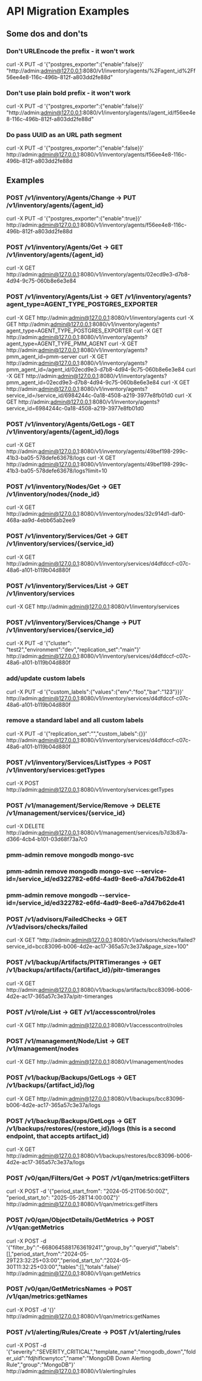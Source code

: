 # API Migration Examples

## Some dos and don'ts

### Don't URLEncode the prefix - it won't work
curl -X PUT -d '{"postgres_exporter":{"enable":false}}' "http://admin:admin@127.0.0.1:8080/v1/inventory/agents/%2Fagent_id%2Ff56ee4e8-116c-496b-812f-a803dd2fe88d"

### Don't use plain bold prefix - it won't work
curl -X PUT -d '{"postgres_exporter":{"enable":false}}' "http://admin:admin@127.0.0.1:8080/v1/inventory/agents//agent_id/f56ee4e8-116c-496b-812f-a803dd2fe88d"

### Do pass UUID as an URL path segment
curl -X PUT -d '{"postgres_exporter":{"enable":false}}' http://admin:admin@127.0.0.1:8080/v1/inventory/agents/f56ee4e8-116c-496b-812f-a803dd2fe88d

## Examples

### POST /v1/inventory/Agents/Change -> PUT /v1/inventory/agents/{agent_id}
curl -X PUT -d '{"postgres_exporter":{"enable":true}}' http://admin:admin@127.0.0.1:8080/v1/inventory/agents/f56ee4e8-116c-496b-812f-a803dd2fe88d

### POST /v1/inventory/Agents/Get -> GET /v1/inventory/agents/{agent_id}
curl -X GET http://admin:admin@127.0.0.1:8080/v1/inventory/agents/02ecd9e3-d7b8-4d94-9c75-060b8e6e3e84

### POST /v1/inventory/Agents/List -> GET /v1/inventory/agents?agent_type=AGENT_TYPE_POSTGRES_EXPORTER
curl -X GET http://admin:admin@127.0.0.1:8080/v1/inventory/agents
curl -X GET http://admin:admin@127.0.0.1:8080/v1/inventory/agents?agent_type=AGENT_TYPE_POSTGRES_EXPORTER
curl -X GET http://admin:admin@127.0.0.1:8080/v1/inventory/agents?agent_type=AGENT_TYPE_PMM_AGENT
curl -X GET http://admin:admin@127.0.0.1:8080/v1/inventory/agents?pmm_agent_id=pmm-server
curl -X GET http://admin:admin@127.0.0.1:8080/v1/inventory/agents?pmm_agent_id=/agent_id/02ecd9e3-d7b8-4d94-9c75-060b8e6e3e84
curl -X GET http://admin:admin@127.0.0.1:8080/v1/inventory/agents?pmm_agent_id=02ecd9e3-d7b8-4d94-9c75-060b8e6e3e84
curl -X GET http://admin:admin@127.0.0.1:8080/v1/inventory/agents?service_id=/service_id/6984244c-0a18-4508-a219-3977e8fb01d0
curl -X GET http://admin:admin@127.0.0.1:8080/v1/inventory/agents?service_id=6984244c-0a18-4508-a219-3977e8fb01d0

### POST /v1/inventory/Agents/GetLogs - GET /v1/inventory/agents/{agent_id}/logs
curl -X GET http://admin:admin@127.0.0.1:8080/v1/inventory/agents/49bef198-299c-41b3-ba05-578defe63678/logs
curl -X GET http://admin:admin@127.0.0.1:8080/v1/inventory/agents/49bef198-299c-41b3-ba05-578defe63678/logs?limit=10

### POST /v1/inventory/Nodes/Get -> GET /v1/inventory/nodes/{node_id}
curl -X GET http://admin:admin@127.0.0.1:8080/v1/inventory/nodes/32c914d1-daf0-468a-aa9d-4ebb65ab2ee9

### POST /v1/inventory/Services/Get -> GET /v1/inventory/services/{service_id}
curl -X GET http://admin:admin@127.0.0.1:8080/v1/inventory/services/d4dfdccf-c07c-48a6-a101-b119b04d880f

### POST /v1/inventory/Services/List -> GET /v1/inventory/services
curl -X GET http://admin:admin@127.0.0.1:8080/v1/inventory/services

### POST /v1/inventory/Services/Change -> PUT /v1/inventory/services/{service_id} 
curl -X PUT -d '{"cluster": "test2","environment":"dev","replication_set":"main"}' http://admin:admin@127.0.0.1:8080/v1/inventory/services/d4dfdccf-c07c-48a6-a101-b119b04d880f
### add/update custom labels
curl -X PUT -d '{"custom_labels":{"values":{"env":"foo","bar":"123"}}}' http://admin:admin@127.0.0.1:8080/v1/inventory/services/d4dfdccf-c07c-48a6-a101-b119b04d880f
### remove a standard label and all custom labels
curl -X PUT -d '{"replication_set":"","custom_labels":{}}' http://admin:admin@127.0.0.1:8080/v1/inventory/services/d4dfdccf-c07c-48a6-a101-b119b04d880f

### POST /v1/inventory/Services/ListTypes -> POST /v1/inventory/services:getTypes
curl -X POST http://admin:admin@127.0.0.1:8080/v1/inventory/services:getTypes

### POST /v1/management/Service/Remove -> DELETE /v1/management/services/{service_id}
curl -X DELETE http://admin:admin@127.0.0.1:8080/v1/management/services/b7d3b87a-d366-4cb4-b101-03d68f73a7c0
### pmm-admin remove mongodb mongo-svc
### pmm-admin remove mongodb mongo-svc --service-id=/service_id/ed322782-e6fd-4ad9-8ee6-a7d47b62de41
### pmm-admin remove mongodb --service-id=/service_id/ed322782-e6fd-4ad9-8ee6-a7d47b62de41

### POST /v1/advisors/FailedChecks -> GET /v1/advisors/checks/failed
curl -X GET "http://admin:admin@127.0.0.1:8080/v1/advisors/checks/failed?service_id=bcc83096-b006-4d2e-ac17-365a57c3e37a&page_size=100"

### POST /v1/backup/Artifacts/PITRTimeranges -> GET /v1/backups/artifacts/{artifact_id}/pitr-timeranges
curl -X GET http://admin:admin@127.0.0.1:8080/v1/backups/artifacts/bcc83096-b006-4d2e-ac17-365a57c3e37a/pitr-timeranges

### POST /v1/role/List -> GET /v1/accesscontrol/roles
curl -X GET http://admin:admin@127.0.0.1:8080/v1/accesscontrol/roles

### POST /v1/management/Node/List -> GET /v1/management/nodes
curl -X GET http://admin:admin@127.0.0.1:8080/v1/management/nodes

### POST /v1/backup/Backups/GetLogs -> GET /v1/backups/{artifact_id}/log
curl -X GET http://admin:admin@127.0.0.1:8080/v1/backups/bcc83096-b006-4d2e-ac17-365a57c3e37a/logs

### POST /v1/backup/Backups/GetLogs -> GET /v1/backups/restores/{restore_id}/logs (this is a second endpoint, that accepts artifact_id)
curl -X GET http://admin:admin@127.0.0.1:8080/v1/backups/restores/bcc83096-b006-4d2e-ac17-365a57c3e37a/logs

### POST /v0/qan/Filters/Get -> POST /v1/qan/metrics:getFilters
curl -X POST -d '{"period_start_from": "2024-05-21T06:50:00Z", "period_start_to": "2025-05-28T14:00:00Z"}' http://admin:admin@127.0.0.1:8080/v1/qan/metrics:getFilters

### POST /v0/qan/ObjectDetails/GetMetrics -> POST /v1/qan:getMetrics
curl -X POST -d '{"filter_by":"-6680645881763619241","group_by":"queryid","labels":[],"period_start_from":"2024-05-29T23:32:25+03:00","period_start_to":"2024-05-30T11:32:25+03:00","tables":[],"totals":false}' http://admin:admin@127.0.0.1:8080/v1/qan:getMetrics

### POST /v0/qan/GetMetricsNames -> POST /v1/qan/metrics:getNames
curl -X POST -d '{}' http://admin:admin@127.0.0.1:8080/v1/qan/metrics:getNames

### POST /v1/alerting/Rules/Create -> POST /v1/alerting/rules
curl -X POST -d '{"severity":"SEVERITY_CRITICAL","template_name":"mongodb_down","folder_uid":"fdjhiflcwnytcc","name":"MongoDB Down Alerting Rule","group":"MongoDB"}' http://admin:admin@127.0.0.1:8080/v1/alerting/rules
